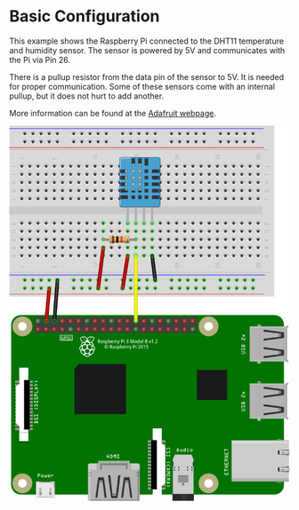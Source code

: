# Basic Configuration
This example shows the Raspberry Pi connected to the DHT11 temperature and humidity sensor. The sensor is powered by 5V and communicates with the Pi via Pin 26.

There is a pullup resistor from the data pin of the sensor to 5V. It is needed for proper communication. Some of these sensors come with an internal pullup, but it does not hurt to add another.

More information can be found at the [Adafruit webpage](https://learn.adafruit.com/dht).

![Basic Configuration Breadboard Example](basic_configuration_bb.png)
